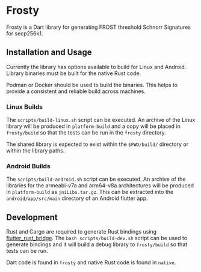 # Frosty

Frosty is a Dart library for generating FROST threshold Schnorr Signatures for
secp256k1.

## Installation and Usage

Currently the library has options available to build for Linux and Android.
Library binaries must be built for the native Rust code.

Podman or Docker should be used to build the binaries. This helps to provide a
consistent and reliable build across machines.

### Linux Builds

The `scripts/build-linux.sh` script can be executed. An archive of the Linux
library will be produced in `platform-build` and a copy will be placed in
`frosty/build` so that the tests can be run in the `frosty` directory.

The shared library is expected to exist within the `$PWD/build/` directory or
within the library paths.

### Android Builds

The `scripts/build-android.sh` script can be executed. An archive of the
libraries for the armeabi-v7a and arm64-v8a architectures will be produced in
`platform-build` as `jniLibs.tar.gz`. This can be extracted into the
`android/app/src/main` directory of an Android flutter app.

## Development

Rust and Cargo are required to generate Rust bindings using
[flutter_rust_bridge](https://github.com/fzyzcjy/flutter_rust_bridge).
The `bash scripts/build-dev.sh` script can be used to generate bindings and it
will build a debug library to `frosty/build` so that tests can be run.

Dart code is found in `frosty` and native Rust code is found in `native`.
